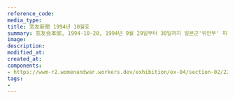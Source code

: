 ```yaml
---
reference_code:
media_type:
title: 窓友新聞 1994년 10월호
summary: 窓友会本部, 1994-10-20, 1994년 9월 29일부터 30일까지 일본군'위안부' 피해자 김학순과 황금주, 강순애, 가네다 기미코 등이 일본 국회 앞에서 전후보상을 촉구하며 33시간 동안 단식투쟁을 벌였다. 구리하라 께이꼬가 이를 취재하여 1면에 실었다.  
image:
description:
modified_at:
created_at:
components:
- https://wwm-r2.womenandwar.workers.dev/exhibition/ex-04/section-02/22_창우신문%201994년%2010월호.JPG
tags:
-
---
```

